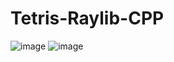 # Tetris-Raylib-CPP

![image](https://github.com/user-attachments/assets/e2c29775-2f45-40fd-9a66-a6a73fdafe17)
![image](https://github.com/user-attachments/assets/829e1e36-03d2-401b-8d21-0aba3d3cff1a)

